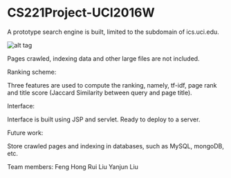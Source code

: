 # CS221Project-UCI2016W
A prototype search engine is built, limited to the subdomain of ics.uci.edu. 

![alt tag](https://github.com/oldsui/CS221Project-UCI2016W/tree/master/screenshots/HomePage.PNG)

Pages crawled, indexing data and other large files are not included.

Ranking scheme:

Three features are used to compute the ranking, namely, tf-idf, page rank and title score (Jaccard Similarity between query and page title).

Interface:

Interface is built using JSP and servlet. Ready to deploy to a server.

Future work:

Store crawled pages and indexing in databases, such as MySQL, mongoDB, etc. 



Team members:
Feng Hong
Rui Liu
Yanjun Liu


